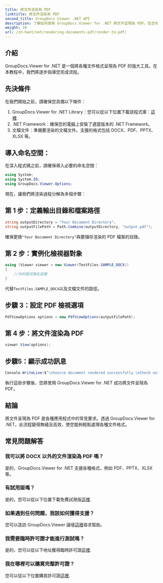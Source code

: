 ```yaml
---
title: 將文件渲染為 PDF
linktitle: 將文件渲染為 PDF
second_title: GroupDocs.Viewer .NET API
description: 了解如何使用 GroupDocs.Viewer for .NET 將文件呈現為 PDF。包含先決條件和常見問題解答的逐步指南。
weight: 10
url: /zh-hant/net/rendering-documents-pdf/render-to-pdf/
---
```

## 介紹
GroupDocs.Viewer for .NET 是一個將各種文件格式呈現為 PDF 的強大工具。在本教程中，我們將逐步指導您完成流程。
## 先決條件

在我們開始之前，請確保您具備以下條件：
1.  GroupDocs.Viewer for .NET Library：您可以從以下位置下載該程式庫：[這裡](https://releases.groupdocs.com/viewer/net/).
2. .NET Framework：確保您的電腦上安裝了適當版本的 .NET Framework。
3. 文檔文件：準備要渲染的文檔文件。支援的格式包括 DOCX、PDF、PPTX、XLSX 等。

## 導入命名空間：
在深入程式碼之前，請確保導入必要的命名空間：
```csharp
using System;
using System.IO;
using GroupDocs.Viewer.Options;
```

現在，讓我們將渲染過程分解為多個步驟：
## 第 1 步：定義輸出目錄和檔案路徑
```csharp
string outputDirectory = "Your Document Directory";
string outputFilePath = Path.Combine(outputDirectory, "output.pdf");
```
確保更換`"Your Document Directory"`與要儲存渲染的 PDF 檔案的目錄。
## 第 2 步：實例化檢視器對象
```csharp
using (Viewer viewer = new Viewer(TestFiles.SAMPLE_DOCX))
{
    //你的程式碼在這裡
}
```
代替`TestFiles.SAMPLE_DOCX`以及文檔文件的路徑。
## 步驟 3：設定 PDF 檢視選項
```csharp
PdfViewOptions options = new PdfViewOptions(outputFilePath);
```
## 第 4 步：將文件渲染為 PDF
```csharp
viewer.View(options);
```
## 步驟5：顯示成功訊息
```csharp
Console.WriteLine($"\nSource document rendered successfully.\nCheck output in {outputDirectory}.");
```
執行這些步驟後，您將使用 GroupDocs.Viewer for .NET 成功將文件呈現為 PDF。

## 結論
將文件呈現為 PDF 是各種應用程式中的常見要求。透過 GroupDocs.Viewer for .NET，此流程變得無縫且高效，使您能夠輕鬆處理各種文件格式。
## 常見問題解答
### 我可以將 DOCX 以外的文件渲染為 PDF 嗎？
是的，GroupDocs.Viewer for .NET 支援各種格式，例如 PDF、PPTX、XLSX 等。
### 有試用版嗎？
是的，您可以從以下位置下載免費試用版[這裡](https://releases.groupdocs.com/).
### 如果遇到任何問題，我該如何獲得支援？
您可以造訪 GroupDocs.Viewer 論壇[這裡](https://forum.groupdocs.com/c/viewer/9)尋求幫助。
### 我需要臨時許可證才能進行測試嗎？
是的，您可以從以下地址獲得臨時許可證[這裡](https://purchase.groupdocs.com/temporary-license/).
### 我在哪裡可以購買完整許可證？
您可以從以下位置購買許可證[這裡](https://purchase.groupdocs.com/buy).